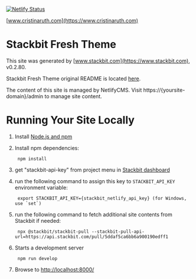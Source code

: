 [![Netlify Status](https://api.netlify.com/api/v1/badges/f3a962a9-0908-46d1-8266-7b7af0901252/deploy-status)](https://app.netlify.com/sites/cristina-ruth-af5ca/deploys)

[www.cristinaruth.com](https://www.cristinaruth.com)

# Stackbit Fresh Theme

This site was generated by [www.stackbit.com](https://www.stackbit.com), v0.2.80.

Stackbit Fresh Theme original README is located [here](./README.theme.md).

The content of this site is managed by NetlifyCMS. Visit https://{yoursite-domain}/admin to manage site content.

# Running Your Site Locally

1. Install [Node.js and npm](https://nodejs.org/en/)

1. Install npm dependencies:

        npm install

1. get "stackbit-api-key" from project menu in [Stackbit dashboard](https://app.stackbit.com/dashboard)

1. run the following command to assign this key to `STACKBIT_API_KEY` environment variable:

        export STACKBIT_API_KEY={stackbit_netlify_api_key} (for Windows, use `set`)

1. run the following command to fetch additional site contents from Stackbit if needed:

        npx @stackbit/stackbit-pull --stackbit-pull-api-url=https://api.stackbit.com/pull/5ddaf5ca6bb6a900190edff1

1. Starts a development server

        npm run develop

1. Browse to [http://localhost:8000/](http://localhost:8000/)
